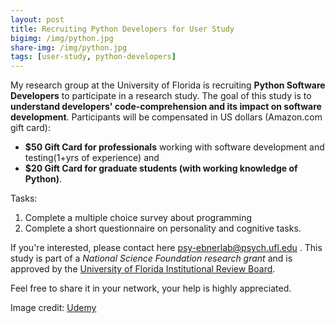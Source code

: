 ```yaml
---
layout: post
title: Recruiting Python Developers for User Study
bigimg: /img/python.jpg
share-img: /img/python.jpg
tags: [user-study, python-developers]
---
```


My research group at the University of Florida is recruiting **Python Software Developers** to participate in a research study. The goal of
this study is to __understand developers' code-comprehension and its impact on software development__. Participants will be compensated in US dollars (Amazon.com gift card):
- **$50 Gift Card for professionals** working with software development and testing(1+yrs of experience) and
- **$20 Gift Card for graduate students (with working knowledge of Python)**.

Tasks:
1. Complete a multiple choice survey about programming
2. Complete a short questionnaire on personality and cognitive tasks.

If you're interested, please contact here <psy-ebnerlab@psych.ufl.edu> .
This study is part of a _National Science Foundation research grant_ and is approved by the [University of Florida Institutional Review Board](http://irb.ufl.edu/).

Feel free to share it in your network, your help is highly appreciated.

Image credit: [Udemy](https://www.udemy.com/python-programming-projects/)
